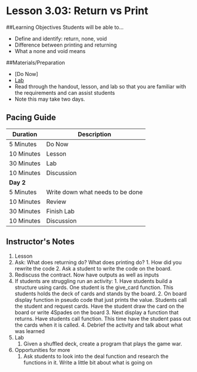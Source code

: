 # Lesson 3.03: Return vs Print

##Learning Objectives
Students will be able to... 
* Define and identify: return, none, void
* Difference between printing and returning
* What a none and void means 

##Materials/Preparation
* [Do Now]
* [Lab]
* Read through the handout, lesson, and lab so that you are familiar with the requirements and can assist students
* Note this may take two days.

## Pacing Guide
| **Duration**   | **Description** |
| ---------- | ----------- |
| 5 Minutes  | Do Now      |
| 10 Minutes | Lesson      |
| 30 Minutes | Lab         |
| 10 Minutes | Discussion  |
| **Day 2**  |             |
| 5 Minutes  | Write down what needs to be done| 
| 10 Minutes | Review      | 
| 30 Minutes | Finish Lab  |
| 10 Minutes | Discussion  |  

## Instructor's Notes
1. Lesson
  1. Ask: What does returning do? What does printing do? 
    1. How did you rewrite the code
    2. Ask a student to write the code on the board. 
  2. Rediscuss the contract. Now have outputs as well as inputs 
  3. If students are struggling run an activity: 
	1. Have students build a structure using cards. One student is the give_card function. This students holds the deck of cards and stands by the board. 
	2. On board display function in pseudo code that just prints the value. Students call the student and request cards. Have the student draw the card on the board or write 4Spades on the board
	3. Next display a function that returns. Have students call function. This time have the student pass out the cards when it is called. 
	4. Debrief the activity and talk about what was learned 
1. Lab
    1. Given a shuffled deck, create a program that plays the game war.  
4. Opportunities for more
    1. Ask students to look into the deal function and research the functions in it. Write a little bit about what is going on
  

[Do Now Handout]:https://teals-introcs.gitbooks.io/2nd-semester-introduction-to-computer-science-pri/content/do_now_303.html
[Lab]: https://teals-introcs.gitbooks.io/2nd-semester-introduction-to-computer-science-pri/content/lab_303.html